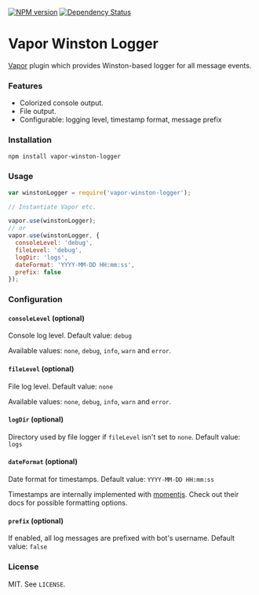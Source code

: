 [![NPM version](http://img.shields.io/npm/v/vapor-winston-logger.svg?style=flat)](https://www.npmjs.org/package/vapor-winston-logger)
[![Dependency Status](https://david-dm.org/scholtzm/vapor-winston-logger.svg)](https://david-dm.org/scholtzm/vapor-winston-logger)

# Vapor Winston Logger

[Vapor](https://github.com/scholtzm/vapor) plugin which provides Winston-based logger for all message events.

### Features

- Colorized console output.
- File output.
- Configurable: logging level, timestamp format, message prefix

### Installation

```sh
npm install vapor-winston-logger
```

### Usage

```js
var winstonLogger = require('vapor-winston-logger');

// Instantiate Vapor etc.

vapor.use(winstonLogger);
// or
vapor.use(winstonLogger, {
  consoleLevel: 'debug',
  fileLevel: 'debug',
  logDir: 'logs',
  dateFormat: 'YYYY-MM-DD HH:mm:ss',
  prefix: false
});
```

### Configuration

#### `consoleLevel` (optional)

Console log level. Default value: `debug`

Available values: `none`, `debug`, `info`, `warn` and `error`.

#### `fileLevel` (optional)

File log level. Default value: `none`

Available values: `none`, `debug`, `info`, `warn` and `error`.

#### `logDir` (optional)

Directory used by file logger if `fileLevel` isn't set to `none`. Default value: `logs`

#### `dateFormat` (optional)

Date format for timestamps. Default value: `YYYY-MM-DD HH:mm:ss`

Timestamps are internally implemented with [momentjs](http://momentjs.com/). Check out their docs for possible formatting options.

#### `prefix` (optional)

If enabled, all log messages are prefixed with bot's username. Default value: `false`

### License

MIT. See `LICENSE`.
